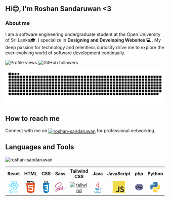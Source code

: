 ## Hi😊, I'm Roshan Sandaruwan <3

<h3>About me</h3>
<p> I am a software engineering undergraduate student at the Open University of Sri Lanka🎓. I specialize in <b>Designing and Developing Websites 💻 </b>. My deep passion for technology and relentless curiosity drive me to explore the ever-evolving world of software development continually. </p>

![Profile views](https://hits.seeyoufarm.com/api/count/incr/badge.svg?url=https://github.com/{Roshan-Sandaruwan}/{your-repo-name}&count_bg=%2379C83D&title_bg=%23555555&icon=github.svg&icon_color=%23E7E7E7&title=Profile%20Views&edge_flat=false)
![GitHub followers](https://img.shields.io/github/followers/Roshan-Sandaruwan?style=flat&logo=GitHub&color=rgb(254,1,136))

![Snake animation](https://raw.githubusercontent.com/Roshan-Sandaruwan/Roshan-Sandaruwan/output/github-contribution-grid-snake-dark.svg)

## How to reach me
Connect with me on <a href="https://linkedin.com/in/roshan-sandaruwan" target="blank"><img align="center" src="https://raw.githubusercontent.com/rahuldkjain/github-profile-readme-generator/master/src/images/icons/Social/linked-in-alt.svg" alt="roshan-sandaruwan" height="30" width="40" /></a> for professional networking.

<!-- [LinkedIn](https://www.linkedin.com/in/roshan-sandaruwan/) -->


 

<!-- [Top Langs](https://github-readme-stats.vercel.app/api/top-langs/?username=Roshan-Sandaruwan&layout=compact) -->

## Languages and Tools

<p><img align="center" src="https://github-readme-stats.vercel.app/api/top-langs?username=roshan-sandaruwan&show_icons=true&locale=en&layout=compact&theme=tokyonight" alt="roshan-sandaruwan" /></p>

<table>
 <tr>
  <th>React</th>
  <th>HTML</th>
  <th>CSS</th>
  <th>Sass</th>
  <th>Tailwind CSS</th>

   <th>Java</th>
  <th>JavaScript</th>
  <th>php</th>
  <th>Python</th>

   <th>Android</th>
  <th>React Native</th>

  <th>MySQL</th>

   <th>Selenium</th>
  
 </tr>
 <tr>
   <td><a href="https://reactjs.org/" target="_blank" rel="noreferrer"> <img src="https://raw.githubusercontent.com/devicons/devicon/master/icons/react/react-original-wordmark.svg" alt="react" width="40" height="40"/> </a>
  </td>
   <td align = "center"><a href="https://www.w3.org/html/" target="_blank" rel="noreferrer"> <img src="https://raw.githubusercontent.com/devicons/devicon/master/icons/html5/html5-original-wordmark.svg" alt="html5" width="40" height="40"/> </a></td>
   <td align = "center"><a href="https://www.w3schools.com/css/" target="_blank" rel="noreferrer"> <img src="https://raw.githubusercontent.com/devicons/devicon/master/icons/css3/css3-original-wordmark.svg" alt="css3" width="40" height="40"/> </a></td>
   <td align = "center"> <a href="https://sass-lang.com" target="_blank" rel="noreferrer"> <img src="https://raw.githubusercontent.com/devicons/devicon/master/icons/sass/sass-original.svg" alt="sass" width="40" height="40"/> </a> </td>
   <td align = "center" ><a href="https://tailwindcss.com/" target="_blank" rel="noreferrer"> <img src="https://www.vectorlogo.zone/logos/tailwindcss/tailwindcss-icon.svg" alt="tailwind" width="40" height="40"/> </a></td>

   <td align = "center"><a href="https://www.java.com" target="_blank" rel="noreferrer"> <img src="https://raw.githubusercontent.com/devicons/devicon/master/icons/java/java-original.svg" alt="java" width="40" height="40"/> </a> </td>
  <td align = "center" ><a href="https://developer.mozilla.org/en-US/docs/Web/JavaScript" target="_blank" rel="noreferrer"> <img src="https://raw.githubusercontent.com/devicons/devicon/master/icons/javascript/javascript-original.svg" alt="javascript" width="40" height="40"/> </a></td>
  <td align = "center"> <a href="https://www.php.net" target="_blank" rel="noreferrer"> <img src="https://raw.githubusercontent.com/devicons/devicon/master/icons/php/php-original.svg" alt="php" width="40" height="40"/> </a></td>
 <td align = "center"> <a href="https://www.python.org" target="_blank" rel="noreferrer"> <img src="https://raw.githubusercontent.com/devicons/devicon/master/icons/python/python-original.svg" alt="python" width="40" height="40"/> </a></td>

  <td align = "center" ><a href="https://developer.android.com" target="_blank" rel="noreferrer"> <img src="https://raw.githubusercontent.com/devicons/devicon/master/icons/android/android-original-wordmark.svg" alt="android" width="40" height="40"/> </a></td>
  <td  align = "center"><a href="https://reactnative.dev/" target="_blank" rel="noreferrer"> <img src="https://reactnative.dev/img/header_logo.svg" alt="reactnative" width="40" height="40"/> </a></td>

 <td align = "center"><a href="https://www.mysql.com/" target="_blank" rel="noreferrer"> <img src="https://raw.githubusercontent.com/devicons/devicon/master/icons/mysql/mysql-original-wordmark.svg" alt="mysql" width="40" height="40"/> </a></td>

 <td align = "center"><a href="https://www.selenium.dev" target="_blank" rel="noreferrer"> <img src="https://raw.githubusercontent.com/detain/svg-logos/780f25886640cef088af994181646db2f6b1a3f8/svg/selenium-logo.svg" alt="selenium" width="40" height="40"/> </a>
 </tr>
</table>



 













<!--

**Roshan-Sandaruwan/Roshan-Sandaruwan** is a ✨ _special_ ✨ repository because its `README.md` (this file) appears on your GitHub profile.

Here are some ideas to get you started:

- 🔭 I’m currently working on ...
- 🌱 I’m currently learning ...
- 👯 I’m looking to collaborate on ...
- 🤔 I’m looking for help with ...
- 💬 Ask me about ...
- 📫 How to reach me: ...
- 😄 Pronouns: ...
- ⚡ Fun fact: ...

-->
